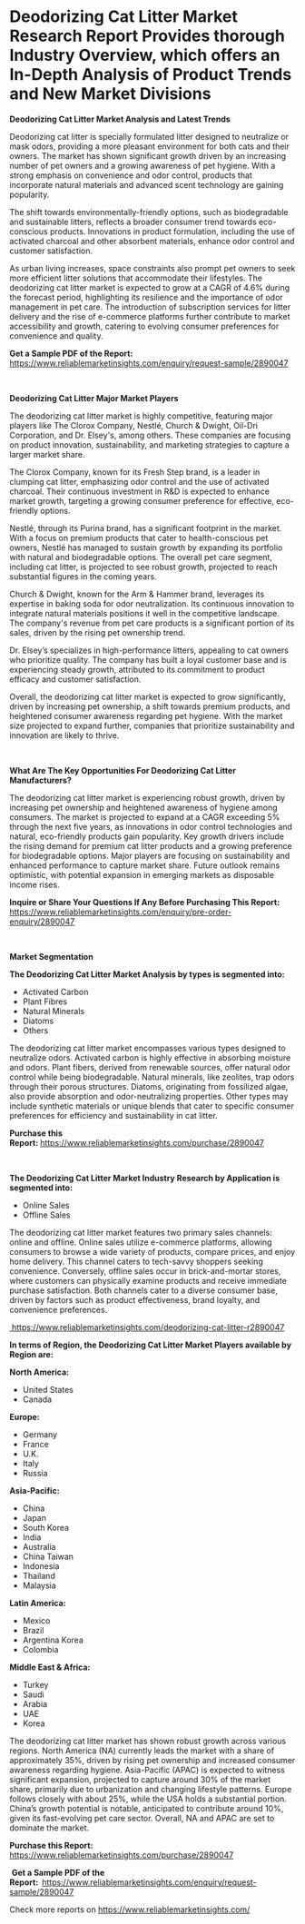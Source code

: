 <p><h1>Deodorizing Cat Litter Market Research Report Provides thorough Industry Overview, which offers an In-Depth Analysis of Product Trends and New Market Divisions</h1></p><p><strong>Deodorizing Cat Litter Market Analysis and Latest Trends</strong></p>
<p><p>Deodorizing cat litter is specially formulated litter designed to neutralize or mask odors, providing a more pleasant environment for both cats and their owners. The market has shown significant growth driven by an increasing number of pet owners and a growing awareness of pet hygiene. With a strong emphasis on convenience and odor control, products that incorporate natural materials and advanced scent technology are gaining popularity. </p><p>The shift towards environmentally-friendly options, such as biodegradable and sustainable litters, reflects a broader consumer trend towards eco-conscious products. Innovations in product formulation, including the use of activated charcoal and other absorbent materials, enhance odor control and customer satisfaction. </p><p>As urban living increases, space constraints also prompt pet owners to seek more efficient litter solutions that accommodate their lifestyles. The deodorizing cat litter market is expected to grow at a CAGR of 4.6% during the forecast period, highlighting its resilience and the importance of odor management in pet care. The introduction of subscription services for litter delivery and the rise of e-commerce platforms further contribute to market accessibility and growth, catering to evolving consumer preferences for convenience and quality.</p></p>
<p><strong>Get a Sample PDF of the Report:&nbsp;</strong> <a href="https://www.reliablemarketinsights.com/enquiry/request-sample/2890047?utm_campaign=3167&utm_medium=2&utm_source=Github&utm_content=ia&utm_term=14032025&utm_id=deodorizing-cat-litter">https://www.reliablemarketinsights.com/enquiry/request-sample/2890047</a></p>
<p>&nbsp;</p>
<p><strong>Deodorizing Cat Litter Major Market Players</strong></p>
<p><p>The deodorizing cat litter market is highly competitive, featuring major players like The Clorox Company, Nestlé, Church & Dwight, Oil-Dri Corporation, and Dr. Elsey's, among others. These companies are focusing on product innovation, sustainability, and marketing strategies to capture a larger market share.</p><p>The Clorox Company, known for its Fresh Step brand, is a leader in clumping cat litter, emphasizing odor control and the use of activated charcoal. Their continuous investment in R&D is expected to enhance market growth, targeting a growing consumer preference for effective, eco-friendly options.</p><p>Nestlé, through its Purina brand, has a significant footprint in the market. With a focus on premium products that cater to health-conscious pet owners, Nestlé has managed to sustain growth by expanding its portfolio with natural and biodegradable options. The overall pet care segment, including cat litter, is projected to see robust growth, projected to reach substantial figures in the coming years.</p><p>Church & Dwight, known for the Arm & Hammer brand, leverages its expertise in baking soda for odor neutralization. Its continuous innovation to integrate natural materials positions it well in the competitive landscape. The company's revenue from pet care products is a significant portion of its sales, driven by the rising pet ownership trend.</p><p>Dr. Elsey’s specializes in high-performance litters, appealing to cat owners who prioritize quality. The company has built a loyal customer base and is experiencing steady growth, attributed to its commitment to product efficacy and customer satisfaction.</p><p>Overall, the deodorizing cat litter market is expected to grow significantly, driven by increasing pet ownership, a shift towards premium products, and heightened consumer awareness regarding pet hygiene. With the market size projected to expand further, companies that prioritize sustainability and innovation are likely to thrive.</p></p>
<p>&nbsp;</p>
<p><strong>What Are The Key Opportunities For Deodorizing Cat Litter Manufacturers?</strong></p>
<p><p>The deodorizing cat litter market is experiencing robust growth, driven by increasing pet ownership and heightened awareness of hygiene among consumers. The market is projected to expand at a CAGR exceeding 5% through the next five years, as innovations in odor control technologies and natural, eco-friendly products gain popularity. Key growth drivers include the rising demand for premium cat litter products and a growing preference for biodegradable options. Major players are focusing on sustainability and enhanced performance to capture market share. Future outlook remains optimistic, with potential expansion in emerging markets as disposable income rises.</p></p>
<p><strong>Inquire or Share Your Questions If Any Before Purchasing This Report:</strong> <a href="https://www.reliablemarketinsights.com/enquiry/pre-order-enquiry/2890047?utm_campaign=3167&utm_medium=2&utm_source=Github&utm_content=ia&utm_term=14032025&utm_id=deodorizing-cat-litter">https://www.reliablemarketinsights.com/enquiry/pre-order-enquiry/2890047</a></p>
<p>&nbsp;</p>
<p><strong>Market Segmentation</strong></p>
<p><strong>The Deodorizing Cat Litter Market Analysis by types is segmented into:</strong></p>
<p><ul><li>Activated Carbon</li><li>Plant Fibres</li><li>Natural Minerals</li><li>Diatoms</li><li>Others</li></ul></p>
<p><p>The deodorizing cat litter market encompasses various types designed to neutralize odors. Activated carbon is highly effective in absorbing moisture and odors. Plant fibers, derived from renewable sources, offer natural odor control while being biodegradable. Natural minerals, like zeolites, trap odors through their porous structures. Diatoms, originating from fossilized algae, also provide absorption and odor-neutralizing properties. Other types may include synthetic materials or unique blends that cater to specific consumer preferences for efficiency and sustainability in cat litter.</p></p>
<p><strong>Purchase this Report:&nbsp;</strong><a href="https://www.reliablemarketinsights.com/purchase/2890047?utm_campaign=3167&utm_medium=2&utm_source=Github&utm_content=ia&utm_term=14032025&utm_id=deodorizing-cat-litter">https://www.reliablemarketinsights.com/purchase/2890047</a></p>
<p>&nbsp;</p>
<p><strong>The Deodorizing Cat Litter Market Industry Research by Application is segmented into:</strong></p>
<p><ul><li>Online Sales</li><li>Offline Sales</li></ul></p>
<p><p>The deodorizing cat litter market features two primary sales channels: online and offline. Online sales utilize e-commerce platforms, allowing consumers to browse a wide variety of products, compare prices, and enjoy home delivery. This channel caters to tech-savvy shoppers seeking convenience. Conversely, offline sales occur in brick-and-mortar stores, where customers can physically examine products and receive immediate purchase satisfaction. Both channels cater to a diverse consumer base, driven by factors such as product effectiveness, brand loyalty, and convenience preferences.</p></p>
<p><a href="https://www.reliablemarketinsights.com/deodorizing-cat-litter-r2890047?utm_campaign=3167&utm_medium=2&utm_source=Github&utm_content=ia&utm_term=14032025&utm_id=deodorizing-cat-litter">&nbsp;https://www.reliablemarketinsights.com/deodorizing-cat-litter-r2890047</a></p>
<p><strong>In terms of Region, the Deodorizing Cat Litter Market Players available by Region are:</strong></p>
<p>
    <p> <strong> North America: </strong>
        <ul>
            <li>United States</li>
            <li>Canada</li>
        </ul>
        </p> 
    <p> <strong> Europe: </strong>
        <ul>
            <li>Germany</li>
            <li>France</li>
            <li>U.K.</li>
            <li>Italy</li>
            <li>Russia</li>
        </ul>
        </p> 
    <p> <strong> Asia-Pacific: </strong>
        <ul>
            <li>China</li>
            <li>Japan</li>
            <li>South Korea</li>
            <li>India</li>
            <li>Australia</li>
            <li>China Taiwan</li>
            <li>Indonesia</li>
            <li>Thailand</li>
            <li>Malaysia</li>
        </ul>
        </p> 
    <p> <strong> Latin America: </strong>
        <ul>
            <li>Mexico</li>
            <li>Brazil</li>
            <li>Argentina Korea</li>
            <li>Colombia</li>
        </ul>
        </p> 
    <p> <strong> Middle East & Africa: </strong>
        <ul>
            <li>Turkey</li>
            <li>Saudi</li>
            <li>Arabia</li>
            <li>UAE</li>
            <li>Korea</li>
        </ul>
    </p>
    </p>
<p><p>The deodorizing cat litter market has shown robust growth across various regions. North America (NA) currently leads the market with a share of approximately 35%, driven by rising pet ownership and increased consumer awareness regarding hygiene. Asia-Pacific (APAC) is expected to witness significant expansion, projected to capture around 30% of the market share, primarily due to urbanization and changing lifestyle patterns. Europe follows closely with about 25%, while the USA holds a substantial portion. China’s growth potential is notable, anticipated to contribute around 10%, given its fast-evolving pet care sector. Overall, NA and APAC are set to dominate the market.</p></p>
<p><strong>Purchase this Report: </strong><a href="https://www.reliablemarketinsights.com/purchase/2890047?utm_campaign=3167&utm_medium=2&utm_source=Github&utm_content=ia&utm_term=14032025&utm_id=deodorizing-cat-litter">https://www.reliablemarketinsights.com/purchase/2890047</a></p>
<p>&nbsp;<strong>Get a Sample PDF of the Report:&nbsp;&nbsp;</strong><a href="https://www.reliablemarketinsights.com/enquiry/request-sample/2890047?utm_campaign=3167&utm_medium=2&utm_source=Github&utm_content=ia&utm_term=14032025&utm_id=deodorizing-cat-litter">https://www.reliablemarketinsights.com/enquiry/request-sample/2890047</a></p>
<p><strong></strong></p>
<p>Check more reports on <a href="https://www.reliablemarketinsights.com/?utm_campaign=3167&utm_medium=2&utm_source=Github&utm_content=ia&utm_term=14032025&utm_id=deodorizing-cat-litter">https://www.reliablemarketinsights.com/</a></p>